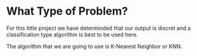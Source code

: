 # What Type of Problem?

For this little project we have determinded that our output is discret and a classification type algorithm is best to be used here.

The algorithm that we are going to use is K-Nearest Neighbor or KNN.

